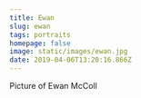 ```yaml
---
title: Ewan
slug: ewan
tags: portraits
homepage: false
image: static/images/ewan.jpg
date: 2019-04-06T13:20:16.866Z
---
```

Picture of Ewan McColl
